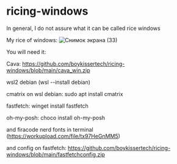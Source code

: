 # ricing-windows

In general, I do not assure what it can be called rice windows

My rice of windows: ![Снимок экрана (33)](https://github.com/user-attachments/assets/57291810-106e-440e-b85d-b230d4ac9139)

You will need it:

Cava: https://github.com/boykissertech/ricing-windows/blob/main/cava_win.zip

wsl2 debian (wsl --install debian)

cmatrix on wsl debian: sudo apt install cmatrix

fastfetch: winget install fastfetch

oh-my-posh: choco install oh-my-posh

and firacode nerd fonts in terminal (https://workupload.com/file/tx97HeGnMM5)

and config on fastfetch: https://github.com/boykissertech/ricing-windows/blob/main/fastfetchconfig.zip
